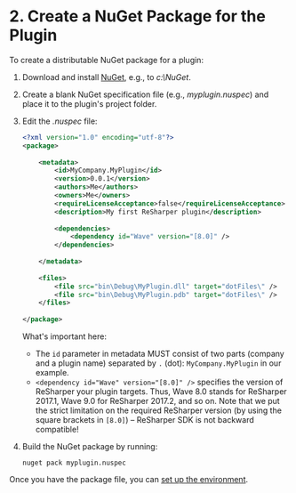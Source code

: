 ---
---

# 2. Create a NuGet Package for the Plugin
To create a distributable NuGet package for a plugin:
1. Download and install [NuGet](https://dist.nuget.org/index.html), e.g., to *c:\NuGet*.
2. Create a blank NuGet specification file (e.g., *myplugin.nuspec*) and place it to the plugin's project folder.
3. Edit the *.nuspec* file:

    ```xml
    <?xml version="1.0" encoding="utf-8"?>
    <package>   
     
        <metadata>        
            <id>MyCompany.MyPlugin</id>
            <version>0.0.1</version>
            <authors>Me</authors>
            <owners>Me</owners>
            <requireLicenseAcceptance>false</requireLicenseAcceptance>
            <description>My first ReSharper plugin</description>
                        
            <dependencies>
                <dependency id="Wave" version="[8.0]" />
            </dependencies>
                        
        </metadata>      
          
        <files>
            <file src="bin\Debug\MyPlugin.dll" target="dotFiles\" />
            <file src="bin\Debug\MyPlugin.pdb" target="dotFiles\" />
        </files>
                
    </package>
    ``` 
    What's important here:
    * The `id` parameter in metadata MUST consist of two parts (company and a plugin name) separated by `.` (dot): `MyCompany.MyPlugin` in our example.
    * `<dependency id="Wave" version="[8.0]" />` specifies the version of ReSharper your plugin targets. Thus, Wave 8.0 stands for ReSharper 2017.1, Wave 9.0 for ReSharper 2017.2, and so on. Note that we put the strict limitation on the required ReSharper version (by using the square brackets in `[8.0]`) – ReSharper SDK is not backward compatible!
4. Build the NuGet package by running:

    ```text
    nuget pack myplugin.nuspec
    ```
Once you have the package file, you can [set up the environment](/HowTo/Start/SetUpEnvironment.md).
